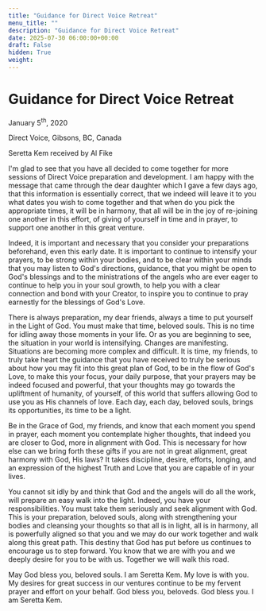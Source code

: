 ```yaml
---
title: "Guidance for Direct Voice Retreat"
menu_title: ""
description: "Guidance for Direct Voice Retreat"
date: 2025-07-30 06:00:00+00:00
draft: False
hidden: True
weight:
---
```

# Guidance for Direct Voice Retreat

January 5<sup>th</sup>, 2020

Direct Voice, Gibsons, BC, Canada

Seretta Kem received by Al Fike

I'm glad to see that you have all decided to come together for more sessions of Direct Voice preparation and development. I am happy with the message that came through the dear daughter which I gave a few days ago, that this information is essentially correct, that we indeed will leave it to you what dates you wish to come together and that when do you pick the appropriate times, it will be in harmony, that all will be in the joy of re-joining one another in this effort, of giving of yourself in time and in prayer, to support one another in this great venture.

Indeed, it is important and necessary that you consider your preparations beforehand, even this early date. It is important to continue to intensify your prayers, to be strong within your bodies, and to be clear within your minds that you may listen to God's directions, guidance, that you might be open to God's blessings and to the ministrations of the angels who are ever eager to continue to help you in your soul growth, to help you with a clear connection and bond with your Creator, to inspire you to continue to pray earnestly for the blessings of God's Love.

There is always preparation, my dear friends, always a time to put yourself in the Light of God. You must make that time, beloved souls. This is no time for idling away those moments in your life. Or as you are beginning to see, the situation in your world is intensifying. Changes are manifesting. Situations are becoming more complex and difficult. It is time, my friends, to truly take heart the guidance that you have received to truly be serious about how you may fit into this great plan of God, to be in the flow of God's Love, to make this your focus, your daily purpose, that your prayers may be indeed focused and powerful, that your thoughts may go towards the upliftment of humanity, of yourself, of this world that suffers allowing God to use you as His channels of love. Each day, each day, beloved souls, brings its opportunities, its time to be a light.

Be in the Grace of God, my friends, and know that each moment you spend in prayer, each moment you contemplate higher thoughts, that indeed you are closer to God, more in alignment with God. This is necessary for how else can we bring forth these gifts if you are not in great alignment, great harmony with God, His laws? It takes discipline, desire, efforts, longing, and an expression of the highest Truth and Love that you are capable of in your lives.

You cannot sit idly by and think that God and the angels will do all the work, will prepare an easy walk into the light. Indeed, you have your responsibilities. You must take them seriously and seek alignment with God. This is your preparation, beloved souls, along with strengthening your bodies and cleansing your thoughts so that all is in light, all is in harmony, all is powerfully aligned so that you and we may do our work together and walk along this great path. This destiny that God has put before us continues to encourage us to step forward. You know that we are with you and we deeply desire for you to be with us. Together we will walk this road.

May God bless you, beloved souls. I am Seretta Kem. My love is with you. My desires for great success in our ventures continue to be my fervent prayer and effort on your behalf. God bless you, beloveds. God bless you. I am Seretta Kem.
